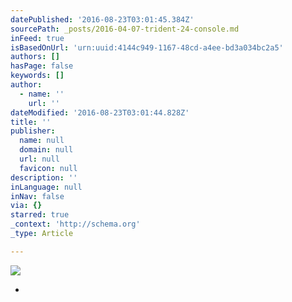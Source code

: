 ```yaml
---
datePublished: '2016-08-23T03:01:45.384Z'
sourcePath: _posts/2016-04-07-trident-24-console.md
inFeed: true
isBasedOnUrl: 'urn:uuid:4144c949-1167-48cd-a4ee-bd3a034bc2a5'
authors: []
hasPage: false
keywords: []
author:
  - name: ''
    url: ''
dateModified: '2016-08-23T03:01:44.828Z'
title: ''
publisher:
  name: null
  domain: null
  url: null
  favicon: null
description: ''
inLanguage: null
inNav: false
via: {}
starred: true
_context: 'http://schema.org'
_type: Article

---
```

![](https://the-grid-user-content.s3-us-west-2.amazonaws.com/8cf0b370-1b64-4e80-9c04-1bb6859d45f7.png)

*